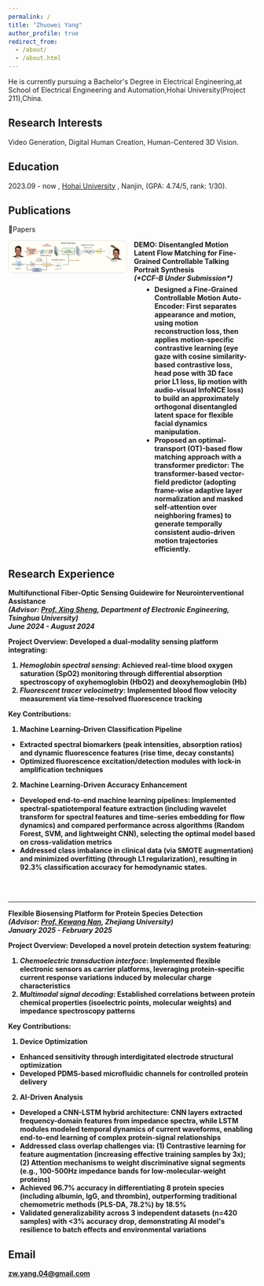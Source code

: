 ```yaml
---
permalink: /
title: "Zhuowei Yang"
author_profile: true
redirect_from: 
  - /about/
  - /about.html
---
```

He is currently pursuing a Bachelor's Degree in Electrical Engineering,at School of Electrical Engineering and Automation,Hohai University(Project 211),China.

Research Interests
------
Video Generation, Digital Human Creation, Human-Centered 3D Vision.



Education
------
2023.09 -  now , [Hohai University](https://www.hhu.edu.cn/) , Nanjin, (GPA: 4.74/5, rank: 1/30).

Publications
------
📕Papers

<!-- 可选的局部样式：只影响本段 -->
<style>
  .pub-item{display:flex;align-items:flex-start;gap:14px;margin:14px 0 20px 0}
  .pub-item img{width:240px;max-width:40vw;height:auto;border:1px solid #e5e7eb;border-radius:8px}
  .pub-meta{flex:1}
  .pub-meta p{margin:0 0 6px 0}
  .pub-meta ul{margin:6px 0 0 18px}
  /* 移动端换行 */
  @media (max-width:640px){
    .pub-item{flex-direction:column}
    .pub-item img{width:100%;max-width:100%}
  }
</style>

<div class="pub-item">
  <!-- 封面图：换成你的图片路径 -->
  <img src="/images/paper-1.png" alt="DEMO Paper Cover" />

  <div class="pub-meta">
    <p>
      <strong>DEMO: Disentangled Motion Latent Flow Matching for Fine-Grained Controllable Talking Portrait Synthesis<strong><br/>
      <em>(*CCF-B Under Submission*)</em>
    </p>
    <ul>
      <li>Designed <strong>a Fine-Grained Controllable Motion Auto-Encoder<strong>: First separates appearance and motion, using motion reconstruction loss, then applies motion-specific contrastive learning (eye gaze with cosine similarity-based contrastive loss, head pose with 3D face prior L1 loss, lip motion with audio-visual InfoNCE loss) to build an approximately orthogonal disentangled latent space for flexible facial dynamics manipulation.</li>
      <li>Proposed an optimal-transport (OT)-based flow matching approach with a transformer predictor: The transformer-based vector-field predictor (adopting frame-wise adaptive layer normalization and masked self-attention over neighboring frames) to generate temporally consistent audio-driven motion trajectories efficiently.</li>
    </ul>
  </div>
</div>

Research Experience
------
**Multifunctional Fiber-Optic Sensing Guidewire for Neurointerventional Assistance**  
*(Advisor: [Prof. Xing Sheng](http://web.ee.tsinghua.edu.cn/shengxing/zh_CN/index.htm), Department of Electronic Engineering, **Tsinghua University**)*<br />
*June 2024 - August 2024*  

Project Overview: Developed a dual-modality sensing platform integrating:  
1. *Hemoglobin spectral sensing*: Achieved real-time blood oxygen saturation (SpO2) monitoring through differential absorption spectroscopy of oxyhemoglobin (HbO2) and deoxyhemoglobin (Hb)
2. *Fluorescent tracer velocimetry*: Implemented blood flow velocity measurement via time-resolved fluorescence tracking  

Key Contributions:  
1. Machine Learning–Driven Classification Pipeline  
- Extracted spectral biomarkers (peak intensities, absorption ratios) and dynamic fluorescence features (rise time, decay constants)
- Optimized fluorescence excitation/detection modules with lock-in amplification techniques  
2. Machine Learning-Driven Accuracy Enhancement   
- Developed end-to-end machine learning pipelines: Implemented spectral-spatiotemporal feature extraction (including wavelet transform for spectral features and time-series embedding for flow dynamics) and compared performance across algorithms (Random Forest, SVM, and lightweight CNN), selecting the optimal model based on cross-validation metrics   
- Addressed class imbalance in clinical data (via SMOTE augmentation) and minimized overfitting (through L1 regularization), resulting in **92.3% classification accuracy** for hemodynamic states. 
<br />
<br />



------
**Flexible Biosensing Platform for Protein Species Detection**  
*(Advisor: [Prof. Kewang Nan](https://person.zju.edu.cn/knan), **Zhejiang University**)*<br />
*January 2025 - February 2025*  

Project Overview: Developed a novel protein detection system featuring:  
1. *Chemoelectric transduction interface*: Implemented flexible electronic sensors as carrier platforms, leveraging protein-specific current response variations induced by molecular charge characteristics  
2. *Multimodal signal decoding*: Established correlations between protein chemical properties (isoelectric points, molecular weights) and impedance spectroscopy patterns  

Key Contributions:
1. Device Optimization  
 - Enhanced sensitivity through interdigitated electrode structural optimization  
 - Developed PDMS-based microfluidic channels for controlled protein delivery  

2. AI-Driven Analysis  
 - Developed a CNN-LSTM hybrid architecture: CNN layers extracted frequency-domain features from impedance spectra, while LSTM modules modeled temporal dynamics of current waveforms, enabling end-to-end learning of complex protein-signal relationships  
 - Addressed class overlap challenges via: (1) Contrastive learning for feature augmentation (increasing effective training samples by 3x); (2) Attention mechanisms to weight discriminative signal segments (e.g., 100-500Hz impedance bands for low-molecular-weight proteins)  
 - Achieved **96.7% accuracy** in differentiating 8 protein species (including albumin, IgG, and thrombin), outperforming traditional chemometric methods (PLS-DA, 78.2%) by 18.5%  
 - Validated generalizability across 3 independent datasets (n=420 samples) with <3% accuracy drop, demonstrating AI model's resilience to batch effects and environmental variations  


Email
------
zw.yang.04@gmail.com
